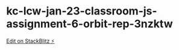 # kc-lcw-jan-23-classroom-js-assignment-6-orbit-rep-3nzktw

[Edit on StackBlitz ⚡️](https://stackblitz.com/edit/kc-lcw-jan-23-classroom-js-assignment-6-orbit-rep-3nzktw)